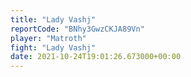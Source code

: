 ```yaml
---
title: "Lady Vashj"
reportCode: "BNhy3GwzCKJA89Vn"
player: "Matroth"
fight: "Lady Vashj"
date: 2021-10-24T19:01:26.673000+00:00
---
```

